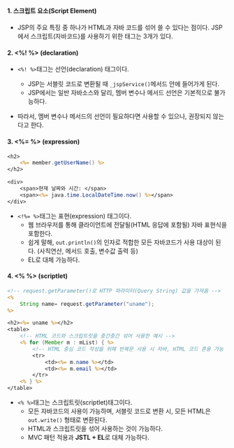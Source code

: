 
#### 1. 스크립트 요소(Script Element)

- JSP의 주요 특징 중 하나가 HTML과 자바 코드를 섞어 쓸 수 있다는 점이다. JSP에서 스크립트(자바코드)를 사용하기 위한 태그는 3개가 있다.


#### 2. <%! %> (declaration)

- `<%! %>`태그는 선언(declaration) 태그이다. 
	- JSP는 서블릿 코드로 변환될 때 `_jspService()`메서드 안에 들어가게 된다. 
	- JSP에서는 일반 자바소스와 달리, 멤버 변수나 메서드 선언은 기본적으로 불가능하다.

- 따라서, 멤버 변수나 메서드의 선언이 필요하다면 사용할 수 있으나, 권장되지 않는다고 한다.


#### 3. <%= %> (expression)
```jsp
<h2>
	<%= member.getUserName() %>
</h2>

<div>
	<span>현재 날짜와 시간: </span>
	<span><%= java.time.LocalDateTime.now() %></span>
</div>
```
- `<!%= %>`태그는 표현(expression) 태그이다.
	- 웹 브라우저를 통해 클라이언트에 전달될(HTML 응답에 포함될) 자바 표현식을 포함한다.
	- 쉽게 말해, `out.println()`의 인자로 적합한 모든 자바코드가 사용 대상이 된다. (사칙연산, 메서드 호출, 변수값 출력 등)
	- EL로 대체 가능하다.


#### 4. <% %> (scriptlet)
```jsp
<!-- request.getParameter()로 HTTP 파라미터(Query String) 값을 가져옴 -->
<%
	String name= request.getParameter("uname");
%>

<h2><%= uname %></h2>
<table>
	<!-- HTML 코드와 스크립트릿을 중간중간 섞어 사용한 예시 -->
	<% for (Member m : mList) { %>
		<!-- HTML 중심 코드 작성을 위해 반복문 사용 시 자바, HTML 코드 혼용 가능 -->
		<tr>
			<td><%= m.name %></td>
			<td><%= m.email %></td>
		</tr>
	<% } %>
</table>
```
- `<% %>`태그는 스크립트릿(scriptlet)태그이다.
	- 모든 자바코드의 사용이 가능하며, 서블릿 코드로 변환 시, 모든 HTML은 `out.write()` 형태로 변환된다.
	- HTML과 스크립트릿을 섞어 사용하는 것이 가능하다.
	- MVC 패턴 적용과 **JSTL + EL**로 대체 가능하다.